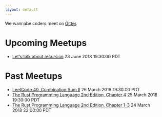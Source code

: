 ```yaml
---
layout: default
---
```


We wannabe coders meet on [Gitter](https://gitter.im/wannabecoders/public_meet).

# Upcoming Meetups
- [Let's talk about recursion]()
<span class="dt">23 June 2018 19:30:00 PDT</span>

# Past Meetups
- [LeetCode 40. Combination Sum II](https://gitter.im/wannabecoders/public_meet?at=5ab9e9b7c4d0ae800705ea6c)
<span class="dt">26 March 2018 19:30:00 PDT</span>
- [The Rust Programming Language 2nd Edition, Chapter 4](https://gitter.im/wannabecoders/public_meet?at=5ab85e89458cbde5577668d1)
<span class="dt">25 March 2018 19:30:00 PDT</span>
- [The Rust Programming Language 2nd Edition, Chapter 1-3](https://gitter.im/wannebecoders/Lobby/archives/2018/03/24)
<span class="dt">24 March 2018 22:00:00 PDT</span>
